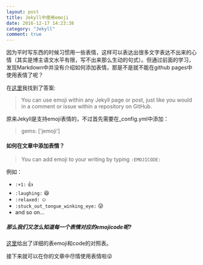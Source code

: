 ```yaml
---
layout: post
title: Jekyll中使用emoji
date: 2016-12-17 14:23:38  
category: "Jekyll"
comment: true
---
```


因为平时写东西的时候习惯用一些表情，这样可以表达出很多文字表达不出来的心情（其实是博主语文水平有限，写不出来那么生动的句式）。但通过前面的学习，发现Markdown中并没有介绍如何添加表情，那是不是就不能在github pages中使用表情了呢？

在[这里][1]我找到了答案:

> You can use emoji within any Jekyll page or post, just like you would in a comment or issue within a repository on GitHub.

[1]: https://help.github.com/articles/emoji-on-github-pages/ "emoji-on-github-pages"

原来Jekyll是支持emoji表情的，不过首先需要在_config.yml中添加：

> gems: ['jemoji']

#### 如何在文章中添加表情？

> You can add emoji to your writing by typing `:EMOJICODE:`

例如：

- `:+1:` :+1:
- `:laughing:` :laughing:
- `:relaxed:` :relaxed:
- `:stuck_out_tongue_winking_eye:` :stuck_out_tongue_winking_eye:
- and so on...

##### 那么我们又怎么知道每一个表情对应的emojicode呢?  

[这里][2]给出了详细的表emoji和code的对照表。

[2]: http://www.webpagefx.com/tools/emoji-cheat-sheet/ "emoji-cheat-sheet"

接下来就可以在你的文章中尽情使用表情啦:stuck_out_tongue_winking_eye:
